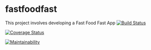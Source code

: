 # fastfoodfast
This project involves developing a Fast Food Fast App
[![Build Status](https://travis-ci.org/moseskamira/fastfoodfast.svg?branch=api)](https://travis-ci.org/moseskamira/fastfoodfast)

[![Coverage Status](https://coveralls.io/repos/github/moseskamira/fastfoodfast/badge.svg?branch=api)](https://coveralls.io/github/moseskamira/fastfoodfast?branch=api)

[![Maintainability](https://api.codeclimate.com/v1/badges/a99a88d28ad37a79dbf6/maintainability)](https://codeclimate.com/github/codeclimate/codeclimate/maintainability)
